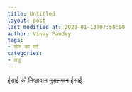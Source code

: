 ```yaml
---
title: Untitled
layout: post
last_modified_at: 2020-01-13T07:58:00
author: Vinay Pandey
tags:
- सोम का मर्म
categories:
- लघु
---
```

ईसाई को निष्ठावान ~~मुसलमान~~ ईसाई



